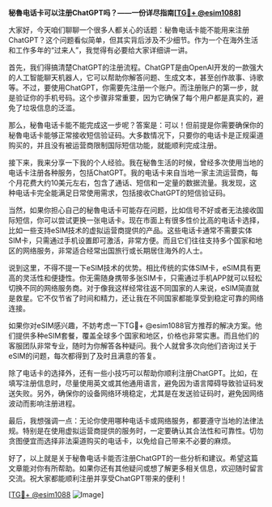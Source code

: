 **秘魯电话卡可以注册ChatGPT吗？——一份详尽指南[[TG💪+ @esim1088](https://t.me/s/esim1088)]**

大家好，今天咱们聊聊一个很多人都关心的话题：秘魯电话卡能不能用来注册ChatGPT？这个问题看似简单，但其实背后涉及不少细节。作为一个在海外生活和工作多年的“过来人”，我觉得有必要给大家详细讲一讲。

首先，我们得搞清楚ChatGPT的注册流程。ChatGPT是由OpenAI开发的一款强大的人工智能聊天机器人，它可以帮助你解答问题、生成文本，甚至创作故事、诗歌等。不过，要使用ChatGPT，你需要先注册一个账户。而注册账户的第一步，就是验证你的手机号码。这个步骤非常重要，因为它确保了每个用户都是真实的，避免了垃圾信息的泛滥。

那么，秘魯电话卡能不能完成这一步呢？答案是：可以！但前提是你需要确保你的秘魯电话卡能够正常接收短信验证码。大多数情况下，只要你的电话卡是正规渠道购买的，并且没有被运营商限制国际短信功能，就能顺利完成注册。

接下来，我来分享一下我的个人经验。我在秘魯生活的时候，曾经多次使用当地的电话卡注册各种服务，包括ChatGPT。我的电话卡来自当地一家主流运营商，每个月花费大约10美元左右，包含了通话、短信和一定量的数据流量。我发现，这种电话卡完全能满足日常使用需求，包括接收ChatGPT的短信验证码。

当然，如果你担心自己的秘魯电话卡可能存在问题，比如信号不好或者无法接收国际短信，你可以尝试更换一张电话卡。现在市面上有很多性价比高的电话卡选择，比如一些支持eSIM技术的虚拟运营商提供的产品。这些电话卡通常不需要实体SIM卡，只需通过手机设置即可激活，非常方便。而且它们往往支持多个国家和地区的网络服务，非常适合经常出国旅行或长期居住海外的人士。

说到这里，不得不提一下eSIM技术的优势。相比传统的实体SIM卡，eSIM具有更高的灵活性和便捷性。你无需随身携带多张SIM卡，只需通过手机APP就可以轻松切换不同的网络服务商。对于像我这样经常往返不同国家的人来说，eSIM简直就是救星。它不仅节省了时间和精力，还让我在不同国家都能享受到稳定可靠的网络连接。

如果你对eSIM感兴趣，不妨考虑一下TG💪+ @esim1088官方推荐的解决方案。他们提供多种eSIM套餐，覆盖全球多个国家和地区，价格也非常实惠。而且他们的客服团队非常专业，随时为你解答各种疑问。我个人就曾多次向他们咨询过关于eSIM的问题，每次都得到了及时且满意的答复。

除了电话卡的选择外，还有一些小技巧可以帮助你顺利注册ChatGPT。比如，在填写注册信息时，尽量使用英文或其他通用语言，避免因为语言障碍导致验证码发送失败。另外，确保你的设备网络环境稳定，尤其是在发送验证码时，避免因网络波动而影响注册进程。

最后，我想强调一点：无论你使用哪种电话卡或网络服务，都要遵守当地的法律法规。特别是在使用虚拟运营商提供的服务时，一定要确认其合法性和可靠性。切勿贪图便宜而选择非法渠道购买的电话卡，以免给自己带来不必要的麻烦。

好了，以上就是关于秘魯电话卡能否注册ChatGPT的一些分析和建议。希望这篇文章能对你有所帮助。如果你还有其他疑问或想了解更多相关信息，欢迎随时留言交流。祝大家都能顺利注册并享受ChatGPT带来的便利！

[[TG💪+ @esim1088](https://t.me/s/esim1088) ![Image](https://i.postimg.cc/4NQfJmqS/Snipaste-2025-05-13-00-14-12.png)]